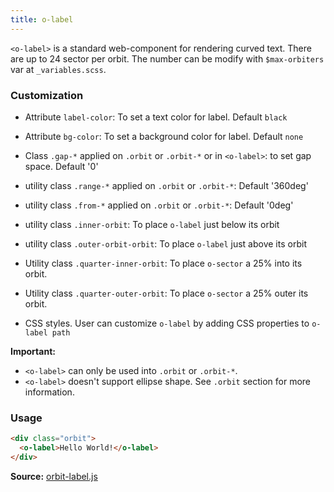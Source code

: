 ```yaml
---
title: o-label
---
```


`<o-label>` is a standard web-component for rendering curved text. There are up to 24 sector per orbit. 
The number can be modify with `$max-orbiters` var at `_variables.scss`.

### Customization
  - Attribute `label-color`: To set a text color for label. Default `black`
  - Attribute `bg-color`: To set a background color for label. Default `none`

  - Class `.gap-*` applied on `.orbit` or `.orbit-*` or in `<o-label>`: to set gap space. Default '0'
  - utility class `.range-*` applied on `.orbit` or `.orbit-*`: Default '360deg'
  - utility class `.from-*` applied on `.orbit` or `.orbit-*`: Default '0deg'
  - utility class `.inner-orbit`: To place `o-label` just below its orbit
  - utility class `.outer-orbit-orbit`: To place `o-label` just above its orbit
  - Utility class `.quarter-inner-orbit`: To place `o-sector` a 25% into its orbit.
  - Utility class `.quarter-outer-orbit`: To place `o-sector` a 25% outer its orbit.

  - CSS styles. User can customize `o-label` by adding CSS properties to `o-label path`
  
**Important:** 

  - `<o-label>` can only be used into `.orbit` or `.orbit-*`.
  - `<o-label>` doesn't support ellipse shape. See `.orbit` section for more information.

### Usage

```html
<div class="orbit"> 
  <o-label>Hello World!</o-label>
</div>
```


**Source:** [orbit-label.js](https://github.com/zumerlab/orbit/blob/main/src/web-components/orbit-label.js)
